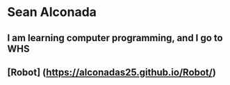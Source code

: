 # Sean Alconada
## I am learning computer programming, and I go to WHS
## [Robot] (https://alconadas25.github.io/Robot/)
